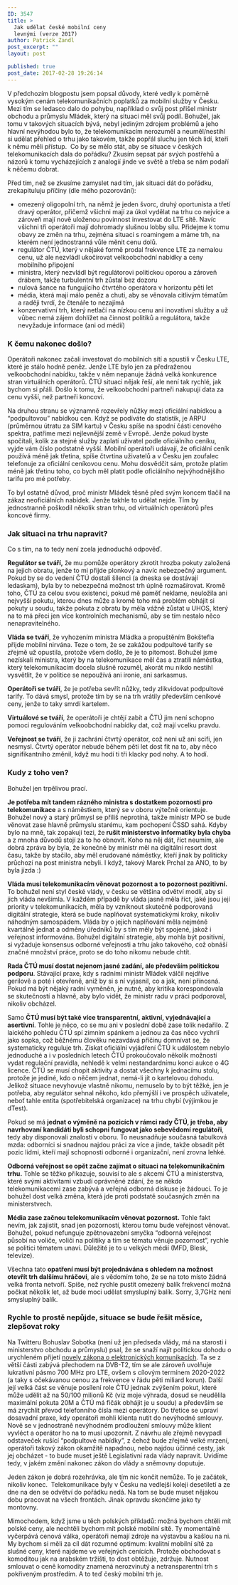 ```yaml
---
ID: 3547
title: >
  Jak udělat české mobilní ceny
  levnými (verze 2017)
author: Patrick Zandl
post_excerpt: ""
layout: post

published: true
post_date: 2017-02-28 19:26:14
---
```

V předchozím blogpostu jsem popsal důvody, které vedly k poměrně vysokým cenám telekomunikačních poplatků za mobilní služby v Česku. Mezi tím se ledasco dalo do pohybu, například o svůj post přišel ministr obchodu a průmyslu Mládek, který na situaci měl svůj podíl. Bohužel, jak tomu v takových situacích bývá, nebyl jediným zdrojem problémů a jeho hlavní nevýhodou bylo to, že telekomunikacím nerozuměl a neuměl/nestihl si udělat přehled o trhu jako takovém, takže popřál sluchu jen těch lidí, kteří k němu měli přístup.  Co by se mělo stát, aby se situace v českých telekomunikacích dala do pořádku? Zkusím sepsat pár svých postřehů a názorů k tomu vycházejících z analogií jinde ve světě a třeba se nám podaří k něčemu dobrat.

<!--more-->

Před tím, než se zkusíme zamyslet nad tím, jak situaci dát do pořádku, zrekapituluju příčiny (dle mého pozorování):
<ul>
 <li>omezený oligopolní trh, na němž je jeden švorc, druhý oportunista a třetí dravý operátor, přičemž všichni mají za úkol vydělat na trhu co nejvíce a zároveň mají nově uloženou povinnost investovat do LTE sítě. Navíc všichni tři operátoři mají dohromady slušnou lobby sílu. Přidejme k tomu obavy ze změn na trhu, zejména situaci s roamingem a máme trh, na kterém není jednostranná vůle měnit cenu dolů.</li>
 <li>regulátor ČTÚ, který v nějaké formě prodal frekvence LTE za nemalou cenu, už ale nezvládl ukočírovat velkoobchodní nabídky a ceny mobilního připojení</li>
 <li>ministra, který nezvládl být regulátorovi politickou oporou a zároveň drábem, takže turbulentní trh zůstal bez dozoru</li>
 <li>nulová šance na fungujícího čtvrtého operátora v horizontu pěti let</li>
 <li>média, která mají málo peněz a chuti, aby se věnovala citlivým tématům a raději tvrdí, že čtenáře to nezajímá</li>
 <li>konzervativní trh, který netlačí na nízkou cenu ani inovativní služby a už vůbec nemá zájem dohlížet na činnost politiků a regulátora, takže nevyžaduje informace (ani od médií)</li>
</ul>
<h3>K čemu nakonec došlo?</h3>
Operátoři nakonec začali investovat do mobilních sítí a spustili v Česku LTE, které je stálo hodně peněz. Jenže LTE bylo jen za předraženou velkoobchodní nabídku, takže v něm nepanuje žádná velká konkurence stran virtuálních operátorů. ČTÚ situaci nějak řeší, ale není tak rychlé, jak bychom si přáli. Došlo k tomu, že velkoobchodní partneři nakupují data za cenu vyšší, než partneři koncoví.

Na druhou stranu se významně rozevřely nůžky mezi oficiální nabídkou a “podpultovou” nabídkou cen. Když se podíváte do statistik, je ARPU (průměrnou útratu za SIM kartu) v Česku spíše na spodní části cenového spektra, patříme mezi nejlevnější země v Evropě. Jenže pokud byste spočítali, kolik za stejné služby zaplatí uživatel podle oficiálního ceníku, vyjde vám číslo podstatně vyšší. Mobilní operátoři udávají, že oficiální ceník používá méně jak třetina, spíše čtvrtina uživatelů a v Česku jen zoufalec telefonuje za oficiální ceníkovou cenu. Mohu dosvědčit sám, protože platím méně jak třetinu toho, co bych měl platit podle oficiálního nejvýhodnějšího tarifu pro mé potřeby.

To byl ostatně důvod, proč ministr Mládek těsně před svým koncem tlačil na zákaz neoficiálních nabídek. Jenže takhle to udělat nejde. Tím by jednostranně poškodil několik stran trhu, od virtuálních operátorů přes koncové firmy.
<h3>Jak situaci na trhu napravit?</h3>
Co s tím, na to tedy není zcela jednoduchá odpověď.

<strong>Regulátor se tváří,</strong> že mu pomůže operátory zkrotit hrozba pokuty založená na jejich obratu, jenže to mi přijde plonkový a navíc nebezpečný argument. Pokud by se do vedení ČTÚ dostali šílenci (a dneska se dostávají ledaskam), byla by to nebezpečná možnost trh úplně rozmašírovat. Kromě toho, ČTÚ za celou svou existenci, pokud mě paměť neklame, neuložila ani nejvyšší pokutu, kterou dnes může a kromě toho má problém obhájit si pokuty u soudu, takže pokuta z obratu by měla vážně zůstat u UHOS, který na to má přeci jen více kontrolních mechanismů, aby se tím nestalo něco nenapravitelného.

<strong>Vláda se tváří</strong>, že vyhozením ministra Mládka a propuštěním Bokštefla přijde mobilní nirvána. Teze o tom, že se zakážou podpultové tarify se zřejmě už opustila, protože všem došlo, že je to pitomost. Bohužel jsme nezískali ministra, který by na telekomunikace měl čas a ztratili náměstka, který telekomunikacím docela slušně rozuměl, akorát mu nikdo nestihl vysvětlit, že v politice se nepoužívá ani ironie, ani sarkasmus.

<strong>Operátoři se tváří</strong>, že je potřeba sevřít nůžky, tedy zlikvidovat podpultové tarify. To dává smysl, protože tím by se na trh vrátily především ceníkové ceny, jenže to taky smrdí kartelem.

<strong>Virtuálové se tváří</strong>, že operátoři je chtějí zabít a ČTÚ jim není schopno pomoci regulováním velkoobchodní nabídky dat, což mají vcelku pravdu.

<strong>Veřejnost se tváří</strong>, že ji zachrání čtvrtý operátor, což neni už ani scifi, jen nesmysl. Čtvrtý operátor nebude během pěti let dost fit na to, aby něco signifikantního změnil, když mu hodí ti tři klacky pod nohy. A to hodí.
<h3>Kudy z toho ven?</h3>
Bohužel jen trpělivou prací.

<strong>Je potřeba mít tandem rázného ministra s dostatkem pozornosti pro telekomunikace</strong> a s náměstkem, který se v oboru výtečně orientuje. Bohužel nový a starý průmysl se příliš neprotíná, takže ministr MPO se bude věnovat zase hlavně průmyslu starému, kam pochopení ČSSD sahá. Kdyby bylo na mně, tak zopakuji tezi, že<strong> rušit ministerstvo informatiky byla chyba</strong> a z mnoha důvodů stojí za to ho obnovit. Koho na něj dát, říct neumím, ale dobrá zpráva by byla, že konečně by ministr měl na digitální resort dost času, takže by stačilo, aby měl erudované náměstky, kteří jinak by politicky průchozí na post ministra nebyli. I když, takový Marek Prchal za ANO, to by byla jízda :)

<strong>Vláda musí telekomunikacím věnovat pozornost a to pozornost pozitivní. </strong>To bohužel není styl české vlády, v česku se většina odvětví modlí, aby si jich vláda nevšimla. V každém případě by vláda jasně měla říct, jaké jsou její priority v telekomunikacích, měla by vzniknout skutečně podporovaná digitální strategie, která se bude naplňovat systematickými kroky, nikoliv náhodným samospádem. Vláda by o jejich naplňování měla nejméně kvartálně jednat a odměny úředníků by s tím měly být spojené, jakož i veřejnost informována. Bohužel digitální strategie, aby mohla být positivní, si vyžaduje konsensus odborné veřejnosti a trhu jako takového, což obnáší značné množství práce, proto se do toho nikomu nebude chtít.

<strong>Rada ČTÚ musí dostat nejenom jasné zadání, ale především politickou podporu</strong>. Stávající praxe, kdy s radními ministr Mládek válčil nejdříve gerilově a poté i otevřeně, aniž by si s ní vyjasnil, co a jak, není přínosná. Pokud má být nějaký radní vyměněn, je nutné, aby kritika korespondovala se skutečností a hlavně, aby bylo vidět, že ministr radu v práci podporoval, nikoliv obcházel.

Samo <strong>ČTÚ musí být také více transparentní, aktivní, vyjednávající a asertivní</strong>. Tohle je něco, co se mu ani v poslední době zase tolik nedařilo. Z laického pohledu ČTÚ spí zimním spánkem a jednou za čas něco vychrlí jako sopka, což běžnému člověku nezavdává příčinu domnívat se, že systematicky reguluje trh. Získat oficiální vyjádření ČTÚ k událostem nebylo jednoduché a i v posledních letech ČTÚ prokoučovalo několik možností vydat regulační pravidla, nehledě k velmi nestandardnímu konci aukce o 4G licence. ČTÚ se musí chopit aktivity a dostat všechny k jednacímu stolu, protože je jediné, kdo o něčem jednat, nemá-li jít o kartelovou dohodu. Jelikož situace nevyhovuje vlastně nikomu, nemuselo by to být těžké, jen je potřeba, aby regulátor sehnal někoho, kdo přemýšlí i ve prospěch uživatele, neboť tahle entita (spotřebitelská organizace) na trhu chybí (výjimkou je dTest).

Pokud se má <strong>jednat o výměně na pozicích v rámci rady ČTÚ, je třeba, aby navrhovaní kandidáti byli schopni fungovat jako sebevědomí regulátoři</strong>, tedy aby disponovali znalostí v oboru. To neusnadňuje současná tabulková mzda: odborníci si snadnou najdou práci za více a jinde, takže obsadit pět pozic lidmi, kteří mají schopnosti odborné i organizační, není zrovna lehké.

<strong>Odborná veřejnost se opět začne zajímat o situaci na telekomunikačním trhu.</strong> Tohle se těžko přikazuje, souvisí to ale s akcemi ČTÚ a ministerstva, které svými aktivitami vzbudí oprávněné zdání, že se někdo telekomunikacemi zase zabývá a veřejná odborná diskuse je žádoucí. To je bohužel dost velká změna, která jde proti podstatě současných změn na ministerstvech.

<strong>Média zase začnou telekomunikacím věnovat pozornost.</strong> Tohle fakt nevím, jak zajistit, snad jen pozorností, kterou tomu bude veřejnost věnovat. Bohužel, pokud nefunguje zpětnovazební smyčka “odborná veřejnost působí na voliče, voliči na politiky a tím se tématu věnuje pozornost”, rychle se politici tématem unaví. Důležité je to u velkých médií (MFD, Blesk, televize).

Všechna tato <strong>opatření musí být projednávána s ohledem na možnost otevřít trh dalšímu hráčovi</strong>, ale s vědomím toho, že se na toto místo žádná velká fronta netvoří. Spíše, než rychle pustit omezený balík frekvencí možná počkat několik let, až bude moci udělat smysluplný balík. Sorry, 3,7GHz není smysluplný balík.
<h3>Rychle to prostě nepůjde, situace se bude řešit měsíce, zlepšovat roky</h3>
Na Twitteru Bohuslav Sobotka (není už jen předseda vlády, má na starosti i ministerstvo obchodu a průmyslu) psal, že se snaží najít politickou dohodu o urychleném přijetí <a href="https://apps.odok.cz/veklep-detail?pid=ALBSAG6JNWBR">novely zákona o elektronických komunikacích</a>. Ta se z větší části zabývá přechodem na DVB-T2, tím se ale zároveň uvolňuje lukrativní pásmo 700 MHz pro LTE, ovšem s cílovým termínem 2020-2022 (a taky s očekávanou cenou za frekvence v řádu pěti miliard korun). Další její velká část se věnuje posílení role ČTÚ jednak zvýšením pokut, které může udělit až na 50/100 milionů Kč (viz moje výhrada, dosud se neudělila maximální pokuta 20M a ČTÚ má fičák obhájit je u soudu) a především se má zrychlit převod telefonního čísla mezi operátory. Do třetice se upraví dosavadní praxe, kdy operátoři mohli klienta nutit do nevýhodné smlouvy. Nově se v jednostraně nevýhodném prodloužení smlouvy může klient vyvléct a operátor ho na to musí upozornit. Z návrhu ale zřejmě nevypadl odstaveček rušící “podpultové nabídky”, z čehož bude zřejmě velké mrzení, operátoři takový zákon okamžitě napadnou, nebo najdou účinné cesty, jak jej obcházet - to bude muset ještě Legislativní rada vlády napravit. Uvidíme tedy, v jakém změní nakonec zákon do vlády a sněmovny doputuje.

Jeden zákon je dobrá rozehrávka, ale tím nic končit nemůže. To je začátek, nikoliv konec.  Telekomunikace byly v Česku na vedlejší koleji desetiletí a ze dne na den se odvětví do pořádku nedá. Na tom se bude muset nějakou dobu pracovat na všech frontách. Jinak opravdu skončíme jako ty montovny.

Mimochodem, když jsme u těch polských příkladů: možná bychom chtěli mít polské ceny, ale nechtěli bychom mít polské mobilní sítě. Ty momentálně vyčerpává cenová válka, operátoři nemají zdroje na výstavbu a kašlou na ni. My bychom si měli za cíl dát rozumné optimum: kvalitní mobilní sítě za slušné ceny, které najdeme ve veřejných cenících. Protože obchodovat s komoditou jak na arabském tržišti, to dost obtěžuje, zdržuje. Nutnost smlouvat o ceně komodity znamená nerozvinutý a netransparentní trh s pokřiveným prostředím. A to teď český mobilní trh je.